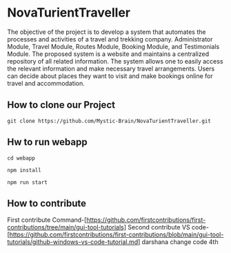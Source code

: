 # NovaTurientTraveller
The objective of the project is to develop a system that automates the processes and activities of a travel and trekking company. 
Administrator Module, Travel Module, Routes Module, Booking Module, and Testimonials Module. 
The proposed system is a website and maintains a centralized repository of all  related information. 
The system allows one to easily access the relevant information and make necessary travel arrangements. 
Users can decide about places they want to visit and make bookings online for travel and accommodation.

## How to clone our Project 
```git
git clone https://github.com/Mystic-Brain/NovaTurientTraveller.git
```

## Hw to run webapp
```node
cd webapp

npm install

npm run start
```
## How to contribute

First contribute Command-[https://github.com/firstcontributions/first-contributions/tree/main/gui-tool-tutorials]
Second contribute VS code-[https://github.com/firstcontributions/first-contributions/blob/main/gui-tool-tutorials/github-windows-vs-code-tutorial.md]
darshana change code 4th